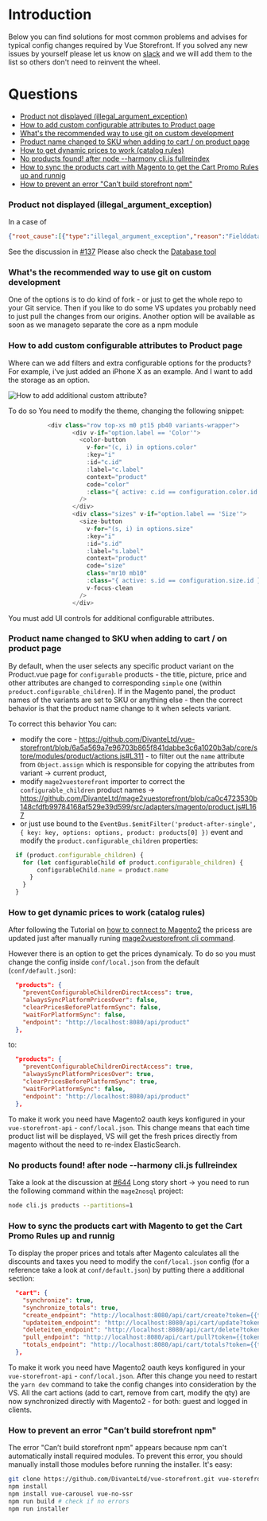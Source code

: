 # Introduction

Below you can find solutions for most common problems and advises for typical config changes required by Vue Storefront.
If you solved any new issues by yourself please let us know on [slack](http://vuestorefront.slack.com) and we will add them to the list so others don't need to reinvent the wheel.

# Questions

* <a href="#product-not-displayed-illegal_argument_exception">Product not displayed (illegal_argument_exception)</a>
* <a href="#custom-variants">How to add custom configurable attributes to Product page</a>
* <a href="#git-strategy">What's the recommended way to use git on custom development</a>
* <a href="#product-name-changed-to-sku-when-adding-to-cart--on-product-page">Product name changed to SKU when adding to cart / on product page</a>
* <a href="#how-to-get-dynamic-prices-to-work-catalog-rules">How to get dynamic prices to work (catalog rules)</a>
* <a href="#no-products-found-after-node---harmony-clijs-fullreindex">No products found! after node --harmony cli.js fullreindex</a>
* <a href="#how-to-sync-the-products-cart-with-magento-to-get-the-cart-promo-rules-up-and-runnig">How to sync the products cart with Magento to get the Cart Promo Rules up and runnig</a>
* <a href="#how-to-prevent-error-cant-build-storefront-npm">How to prevent an error "Can’t build storefront npm"</a>
### <a name="products-not-displayed"></a>Product not displayed (illegal_argument_exception)

In a case of 

```json
{"root_cause":[{"type":"illegal_argument_exception","reason":"Fielddata is disabled on text fields by default. Set fielddata=true on [created_at] in order to load fielddata in memory by uninverting the inverted index. Note that this can however use significant memory. Alternatively use a keyword field instead."}],"type":"search_phase_execution_exception","reason":"all shards failed","phase":"query","grouped":true,"failed_shards":[{"shard":0,"index":"vue_storefront_catalog_1521776807","node":"xIOeZW2lTwaprGXh6YLyCA","reason":{"type":"illegal_argument_exception","reason":"Fielddata is disabled on text fields by default. Set fielddata=true on [created_at] in order to load fielddata in memory by uninverting the inverted index. Note that this can however use significant memory. Alternatively use a keyword field instead."}}]}
```

See the discussion in [#137](https://github.com/DivanteLtd/vue-storefront/issues/137)
Please also check the [Database tool](https://github.com/DivanteLtd/vue-storefront/blob/master/doc/Database%20tool.md)

### <a name="git-strategy"></a>What's the recommended way to use git on custom development
One of the options is to do kind of fork - or just to get the whole repo to your Git service. 
Then if you like to do some VS updates you probably need to just pull the changes from our origins. Another option will be available as soon as we manageto separate the core as a npm module


### <a name="custom-variants"></a>How to add custom configurable attributes to Product page

Where can we add filters and extra configurable options for the products? For example, i've just added an iPhone X as an example. And I want to add the storage as an option.

![How to add additional custom attribute?](https://github.com/DivanteLtd/vue-storefront/blob/master/doc/media/Apple_iPhone_X-Zwart-256GB_-_Vue_Storefront.png)

To do so You need to modify the theme, changing the following snippet:

```js
           <div class="row top-xs m0 pt15 pb40 variants-wrapper">
                  <div v-if="option.label == 'Color'">
                    <color-button
                      v-for="(c, i) in options.color"
                      :key="i"
                      :id="c.id"
                      :label="c.label"
                      context="product"
                      code="color"
                      :class="{ active: c.id == configuration.color.id }"
                    />
                  </div>
                  <div class="sizes" v-if="option.label == 'Size'">
                    <size-button
                      v-for="(s, i) in options.size"
                      :key="i"
                      :id="s.id"
                      :label="s.label"
                      context="product"
                      code="size"
                      class="mr10 mb10"
                      :class="{ active: s.id == configuration.size.id }"
                      v-focus-clean
                    />
                  </div>
```                  

You must add UI controls for additional configurable attributes.


### <a name="variant-names-problem"></a>Product name changed to SKU when adding to cart / on product page

By default, when the user selects any specific product variant on the Product.vue page for `configurable` products - the title, picture, price and other attributes are changed to corresponding `simple` one (within `product.configurable_children`). If in the Magento panel, the product names of the variants are set to SKU or anything else - then the correct behavior is that the product name change to it when selects variant.

To correct this behavior You can:
- modify the core - https://github.com/DivanteLtd/vue-storefront/blob/6a5a569a7e96703b865f841dabbe3c6a1020b3ab/core/store/modules/product/actions.js#L311 - to filter out the `name` attribute from `Object.assign` which is responsible for copying the attributes from variant -> current product,
- modify `mage2vuestorefront` importer to correct the `configurable_children` product names -> https://github.com/DivanteLtd/mage2vuestorefront/blob/ca0c4723530b148cfdfb99784168af529e39d599/src/adapters/magento/product.js#L167
- or just use bound to the `EventBus.$emitFilter('product-after-single', { key: key, options: options, product: products[0] })` event and modify the `product.configurable_children` properties:

```js
  if (product.configurable_children) {
    for (let configurableChild of product.configurable_children) {
        configurableChild.name = product.name
      }
    }
  }
```


### <a name="dynamic-pricing"></a>How to get dynamic prices to work (catalog rules)

After following the Tutorial on [how to connect to Magento2](https://medium.com/@piotrkarwatka/vue-storefront-how-to-install-and-integrate-with-magento2-227767dd65b2) the pricess are updated just after manually runing [mage2vuestorefront cli command](https://github.com/DivanteLtd/mage2vuestorefront).

However there is an option to get the prices dynamicaly. To do so you must change the config inside `conf/local.json` from the default (`conf/default.json`):

```json
  "products": {
    "preventConfigurableChildrenDirectAccess": true,
    "alwaysSyncPlatformPricesOver": false,
    "clearPricesBeforePlatformSync": false,
    "waitForPlatformSync": false,
    "endpoint": "http://localhost:8080/api/product"
  },
```

to:

```json
  "products": {
    "preventConfigurableChildrenDirectAccess": true,
    "alwaysSyncPlatformPricesOver": true,
    "clearPricesBeforePlatformSync": true,
    "waitForPlatformSync": false,
    "endpoint": "http://localhost:8080/api/product"
  },
```

To make it work you need have Magento2 oauth keys konfigured in your `vue-storefront-api` - `conf/local.json`.
This change means that each time product list will be displayed, VS will get the fresh prices directly from magento without the need to re-index ElasticSearch.

### <a name="no-products"></a>No products found! after node --harmony cli.js fullreindex

Take a look at the discussion at [#644](https://github.com/DivanteLtd/vue-storefront/issues/644)
Long story short -> you need to run the following command within the `mage2nosql` project:

```bash
node cli.js products --partitions=1
```

### <a name="sync-carts"></a>How to sync the products cart with Magento to get the Cart Promo Rules up and runnig

To display the proper prices and totals after Magento calculates all the discounts and taxes you need to modify the `conf/local.json` config (for a reference take a look at `conf/default.json`) by putting there a additional section:

```json
  "cart": {
    "synchronize": true,
    "synchronize_totals": true,
    "create_endpoint": "http://localhost:8080/api/cart/create?token={{token}}",
    "updateitem_endpoint": "http://localhost:8080/api/cart/update?token={{token}}&cartId={{cartId}}",
    "deleteitem_endpoint": "http://localhost:8080/api/cart/delete?token={{token}}&cartId={{cartId}}",
    "pull_endpoint": "http://localhost:8080/api/cart/pull?token={{token}}&cartId={{cartId}}",
    "totals_endpoint": "http://localhost:8080/api/cart/totals?token={{token}}&cartId={{cartId}}"
  },
```

To make it work you need have Magento2 oauth keys konfigured in your `vue-storefront-api` - `conf/local.json`.
After this change you need to restart the `yarn dev` command to take the config changes into consideration by the VS. All the cart actions (add to cart, remove from cart, modify the qty) are now synchronized directly with Magento2 - for both: guest and logged in clients.

### <a name="how-to-prevent-error-cant-build-storefront-npm"></a>How to prevent an error "Can’t build storefront npm"

The error "Can’t build storefront npm" appears because npm can't automatically install required modules. To prevent this error, you should manually install those modules before running the installer. It's easy:
```bash
git clone https://github.com/DivanteLtd/vue-storefront.git vue-storefront && cd vue-storefront
npm install
npm install vue-carousel vue-no-ssr
npm run build # check if no errors
npm run installer
```
